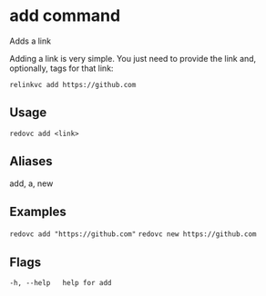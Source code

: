 # add command
Adds a link

Adding a link is very simple. You just need to provide the link and, optionally, tags for that link:

`relinkvc add https://github.com `

## Usage
`redovc add <link>`

## Aliases
  add, a, new

## Examples
`redovc add "https://github.com"`
`redovc new https://github.com`

## Flags
`-h, --help   help for add`